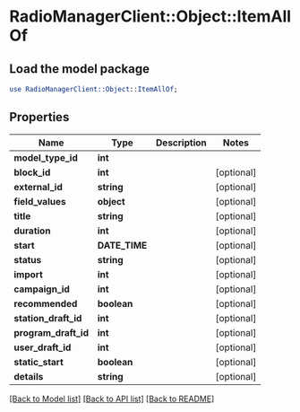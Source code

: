# RadioManagerClient::Object::ItemAllOf

## Load the model package
```perl
use RadioManagerClient::Object::ItemAllOf;
```

## Properties
Name | Type | Description | Notes
------------ | ------------- | ------------- | -------------
**model_type_id** | **int** |  | 
**block_id** | **int** |  | [optional] 
**external_id** | **string** |  | [optional] 
**field_values** | **object** |  | [optional] 
**title** | **string** |  | [optional] 
**duration** | **int** |  | [optional] 
**start** | **DATE_TIME** |  | [optional] 
**status** | **string** |  | [optional] 
**import** | **int** |  | [optional] 
**campaign_id** | **int** |  | [optional] 
**recommended** | **boolean** |  | [optional] 
**station_draft_id** | **int** |  | [optional] 
**program_draft_id** | **int** |  | [optional] 
**user_draft_id** | **int** |  | [optional] 
**static_start** | **boolean** |  | [optional] 
**details** | **string** |  | [optional] 

[[Back to Model list]](../README.md#documentation-for-models) [[Back to API list]](../README.md#documentation-for-api-endpoints) [[Back to README]](../README.md)


